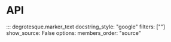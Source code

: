 API
===

::: degrotesque.marker_text
    docstring_style: "google"
    filters: [""]
    show_source: False
    options:
        members_order: "source"
    